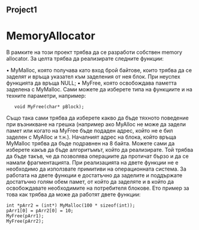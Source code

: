 ## Project1

# MemoryAllocator

В рамките на този проект трябва да се разработи собствен memory allocator.
За целта трябва да реализирате следните функции:

  •	MyMalloc, която получава като вход брой байтове, които трябва да се заделят и връща
  указател към заделения от нея блок. При неуспех функцията да връща NULL;
  •	MyFree, която освобождава паметта заделена с MyMalloc.
  Сами можете да изберете типа на функциите и на техните параметри, например:

  ```char* MyMalloc(size_t Size);
     void MyFree(char* pBlock);
  ```

Също така сами трябва да изберете какво да бъде тяхното поведение при възникване на грешка (например ако MyAlloc не може да задели памет или когато на MyFree бъде подаден адрес, който не е бил заделен с MyAlloc и т.н.).
Началният адрес на блока, който връща MyMalloc трябва да бъде подравнен на 8 байта.
Можете сами да изберете какъв да бъде алгоритъмът, който да реализирате. Той трябва да
бъде такъв, че да позволява операциите да протичат бързо и да се намали фрагментацията.
При реализацията на двете функции не е необходимо да използвате примитиви на
операционната система. За работата на двете функции е достатъчно да заделите и поддържате
достатъчно голям обем памет, от който да заделяте и в който да освобождавате необходимите на потребителя блокове.
Ето пример за това как трябва да може да работят двете функции:

  ```int *pArr1 = (int*) MyMalloc(100 * sizeof(int));
  int *pArr2 = (int*) MyMalloc(100 * sizeof(int));
  pArr1[0] = pArr2[0] = 10;
  MyFree(pArr1);
  MyFree(pArr2);
  ```
